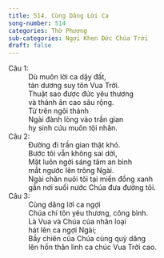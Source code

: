 ```yaml
---
title: 514. Cùng Dâng Lời Ca
song-number: 514
categories: Thờ Phượng
sub-categories: Ngợi Khen Đức Chúa Trời
draft: false
---
```

<dl><dt>Câu 1:</dt><dd data-verse="1">Dù muôn lời ca dậy đất, <br/>tán dương suy tôn Vua Trời. <br/>Thuật sao được đức yêu thương <br/>và thánh ân cao sâu rộng. <br/>Từ trên ngôi thánh <br/>Ngài đành lòng vào trần gian <br/>hy sinh cứu muôn tội nhân. </dd><dt>Câu 2:</dt><dd data-verse="2">Ðường đi trần gian thật khó. <br/>Bước tôi vẫn không sai dời, <br/>Mặt luôn ngời sáng tâm an bình <br/>mắt ngước lên trông Ngài. <br/>Ngài chăn nuôi tôi tại miền đồng xanh <br/>gần nơi suối nước Chúa đưa đường tôi. </dd><dt>Câu 3:</dt><dd data-verse="3">Cùng dâng lời ca ngợi <br/>Chúa chí tôn yêu thương, công bình. <br/>Là Vua và Chúa của nhân loại <br/>hát lên ca ngợi Ngài; <br/>Bầy chiên của Chúa cùng quỳ dâng <br/>lên hồn thân linh ca chúc Vua Trời cao. </dd></dl>